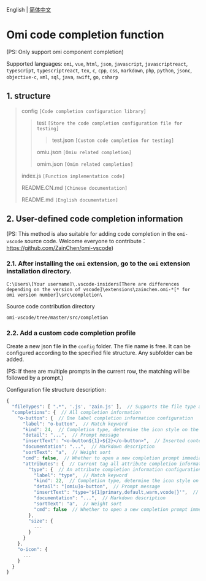 English | [简体中文](https://github.com/ZainChen/omi-vscode/blob/master/src/completion/README.CN.md)

# Omi code completion function

(PS: Only support omi component completion)

Supported languages: `omi`, `vue`, `html`, `json`, `javascript`, `javascriptreact`, `typescript`, `typescriptreact`, `tex`, `c`, `cpp`, `css`, `markdown`, `php`, `python`, `jsonc`, `objective-c`, `xml`, `sql`, `java`, `swift`, `go`, `csharp`

## 1. structure

>config `[Code completion configuration library]`
>
>>test `[Store the code completion configuration file for testing]`
>>>
>>>test.json `[Custom code completion for testing]`
>>
>>omiu.json `[Omiu related completion]`
>>
>>omim.json `[Omim related completion]`
>>
>index.js `[Function implementation code]`
>
>README.CN.md `[Chinese documentation]`
>
>README.md `[English documentation]`

## 2. User-defined code completion information

(PS: This method is also suitable for adding code completion in the `omi-vscode` source code. Welcome everyone to contribute：https://github.com/ZainChen/omi-vscode)

### 2.1. After installing the `omi` extension, go to the `omi` extension installation directory.

```
C:\Users\[Your username]\.vscode-insiders[There are differences depending on the version of vscode]\extensions\zainchen.omi-*[* for omi version number]\src\completion\
```

Source code contribution directory

```
omi-vscode/tree/master/src/completion
```

### 2.2. Add a custom code completion profile

Create a new json file in the `config` folder. The file name is free. It can be configured according to the specified file structure. Any subfolder can be added.

(PS: If there are multiple prompts in the current row, the matching will be followed by a prompt.)

Configuration file structure description:

```js
{
  "fileTypes": [ ".*", '.js', 'zain.js' ],  // Supports the file type and specific file of the current configuration file code completion, '.*' is any type, '.js' is the specified suffix name, and 'zain.js' is the specified file
  "completions": {  // All completion information
    "o-button": {  // One label completion information configuration
      "label": "o-button",  // Match keyword
      "kind": 24,  // Completion type, determine the icon style on the left
      "detail": "...",  // Prompt message
      "insertText": "<o-button${1}>${2}</o-button>",  // Inserted content
      "documentation": "...",  // Markdown description
      "sortText": "a",  // Weight sort
      "cmd": false,  // Whether to open a new completion prompt immediately after completion
      "attributes": {  // Current tag all attribute completion information configuration
        "type": {  // An attribute completion information configuration
          "label": "type",  // Match keyword
          "kind": 22,  // Completion type, determine the icon style on the left
          "detail": "[omiu]o-button",  // Prompt message
          "insertText": "type='${1|primary,default,warn,vcode|}'",  // Inserted content
          "documentation": "...",  // Markdown description
          "sortText": "a",  // Weight sort
          "cmd": false  // Whether to open a new completion prompt immediately after completion
        },
        "size": {
          ...
        }
      }
    },
    "o-icon": {
      ...
    }
  }
}
```